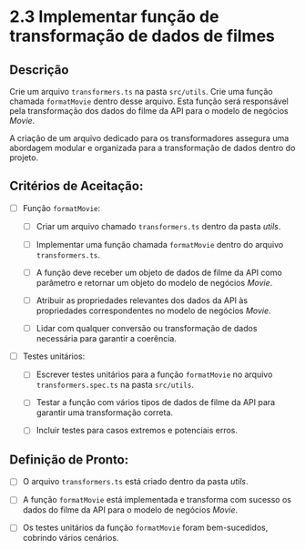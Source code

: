 # 2.3 Implementar função de transformação de dados de filmes

## Descrição

Crie um arquivo `transformers.ts` na pasta `src/utils`. Crie uma função chamada `formatMovie` dentro desse arquivo. Esta função será responsável pela transformação dos dados do filme da API para o modelo de negócios _Movie_.

A criação de um arquivo dedicado para os transformadores assegura uma abordagem modular e organizada para a transformação de dados dentro do projeto.

## Critérios de Aceitação:

- [ ] Função `formatMovie`:

    - [ ] Criar um arquivo chamado `transformers.ts` dentro da pasta _utils_.

    - [ ] Implementar uma função chamada `formatMovie` dentro do arquivo `transformers.ts`.

    - [ ] A função deve receber um objeto de dados de filme da API como parâmetro e retornar um objeto do modelo de negócios _Movie_.

    - [ ] Atribuir as propriedades relevantes dos dados da API às propriedades correspondentes no modelo de negócios _Movie_.

    - [ ] Lidar com qualquer conversão ou transformação de dados necessária para garantir a coerência.

- [ ] Testes unitários:

    - [ ] Escrever testes unitários para a função `formatMovie` no arquivo `transformers.spec.ts` na pasta `src/utils`.

    - [ ] Testar a função com vários tipos de dados de filme da API para garantir uma transformação correta.

    - [ ] Incluir testes para casos extremos e potenciais erros.

## Definição de Pronto:

- [ ] O arquivo `transformers.ts` está criado dentro da pasta _utils_.

- [ ] A função `formatMovie` está implementada e transforma com sucesso os dados do filme da API para o modelo de negócios _Movie_.

- [ ] Os testes unitários da função `formatMovie` foram bem-sucedidos, cobrindo vários cenários.
